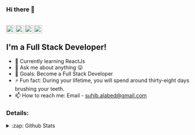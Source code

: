 ### Hi there 👋



<br/>
<a href="#">
  <img align="left" class="icon" alt="Prashant Gaikwad | Twitter" width="22px" src="https://cdn.jsdelivr.net/npm/simple-icons@v3/icons/twitter.svg" />
</a>
<a href="https://in.linkedin.com/in/suheib-alabed">
  <img align="left" style="color:#51c4d3" alt="Prashant's LinkdeIN" width="22px" src="https://cdn.jsdelivr.net/npm/simple-icons@v3/icons/linkedin.svg" />
</a>
<a href="https://www.instagram.com/suheib_98/">
  <img align="left" style="color:#51c4d3" alt="Prashant's Instagram" width="22px" src="https://cdn.jsdelivr.net/npm/simple-icons@v3/icons/instagram.svg" />
</a>
<a href="https://www.youtube.com/channel/UCY9lxoPpv2zMOuinWYzb1xA?view_as=subscriber">
  <img align="left"  style="color:#51c4d3"alt="Prashant's Youtube" width="22px" src="https://cdn.jsdelivr.net/npm/simple-icons@v3/icons/youtube.svg" />
</a>
<br />

## I'm a Full Stack Developer!

- 🌱 Currently learning ReactJs
- 💬 Ask me about anything 😛
- 🥅 Goals: Become a Full Stack Developer
- ⚡ Fun fact: During your lifetime, you will spend around thirty-eight days brushing your teeth.
- 📫 How to reach me: Email - suhib.alabed@gmail.com

### Details:
<details>
  <summary>:zap: Github Stats</summary>
  <img align="left" alt="Suheib Github Stats" src="https://github-readme-stats.codestackr.vercel.app/api?username=SuheibAlabed&show_icons=true&hide_border=true" />
</details>

